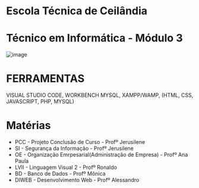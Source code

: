 # Escola Técnica de Ceilândia 
# Técnico em Informática - Módulo 3

![image](https://github.com/sisedusiqueira/alunoetc/assets/138258723/0cc0f97e-27b8-477e-b177-111d153c55d8)

# FERRAMENTAS
VISUAL STUDIO CODE, WORKBENCH MYSQL, XAMPP/WAMP, (HTML, CSS, JAVASCRIPT, PHP, MYSQL)

# Matérias
- PCC - Projeto Conclusão de Curso - Profº Jerusilene
- SI - Segurança da Informação - Profº  Jerusilene
- OE - Organização Emrpesarial(Administração de Empresa) - Profº Ana Paula
- LVII - Linguagem Visual 2 - Profº Ronaldo
- BD - Banco de Dados - Profº Mônica
- DIWEB - Desenvolvimento Web - Profº Alessandro 


